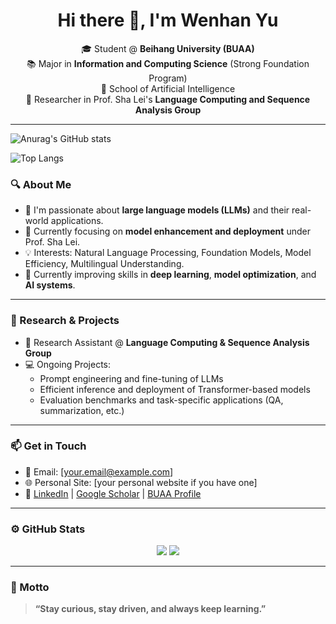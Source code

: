 <!--
 * @Author: Wenhan Yu
 * @LastEditTime: 2025-07-20 08:52:05
 * @Date: 2025-07-20 08:23:48
 * @Version: 1.0
 * @Description: 
-->
<!-- GitHub Profile README -->

<h1 align="center">Hi there 👋, I'm Wenhan Yu</h1>

<p align="center">
🎓 Student @ <strong>Beihang University (BUAA)</strong><br>
📚 Major in <strong>Information and Computing Science</strong> (Strong Foundation Program)<br>
🏫 School of Artificial Intelligence<br>
🔬 Researcher in Prof. Sha Lei's <strong>Language Computing and Sequence Analysis Group</strong><br>
</p>

---

![Anurag's GitHub stats](https://github-readme-stats.vercel.app/api?username=yuwenhan07&count_private=true&theme=dracula&hide_title=True&include_all_commits=true&show_icons=true&cardwidth)
<!-- ![Top Langs](https://github-readme-stats.vercel.app/api/top-langs/?username=yuwenhan07&hide=shell,javascript) -->
![Top Langs](https://github-readme-stats.vercel.app/api/top-langs/?username=yuwenhan07&layout=compact&theme=dracula)



### 🔍 About Me

- 👋 I'm passionate about **large language models (LLMs)** and their real-world applications.
- 🔬 Currently focusing on **model enhancement and deployment** under Prof. Sha Lei.
- 💡 Interests: Natural Language Processing, Foundation Models, Model Efficiency, Multilingual Understanding.
- 🌱 Currently improving skills in **deep learning**, **model optimization**, and **AI systems**.

---

### 🧠 Research & Projects

- 📄 Research Assistant @ **Language Computing & Sequence Analysis Group**
- 💻 Ongoing Projects:
  - Prompt engineering and fine-tuning of LLMs
  - Efficient inference and deployment of Transformer-based models
  - Evaluation benchmarks and task-specific applications (QA, summarization, etc.)

---

### 📫 Get in Touch

- 📨 Email: [your.email@example.com]
- 🌐 Personal Site: [your personal website if you have one]
- 🔗 [LinkedIn](https://linkedin.com/in/your-profile) | [Google Scholar](https://scholar.google.com/citations?user=xxxx) | [BUAA Profile](https://buaa.edu.cn/)

---

### ⚙️ GitHub Stats

<p align="center">
  <img src="https://github-readme-stats.vercel.app/api?username=yuwenhan07&show_icons=true&theme=default" />
  <img src="https://github-readme-stats.vercel.app/api/top-langs/?username=yuwenhan07&layout=compact" />
</p>

---

### 🌟 Motto

> **“Stay curious, stay driven, and always keep learning.”**